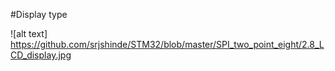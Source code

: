 #Display type

![alt text] https://github.com/srjshinde/STM32/blob/master/SPI_two_point_eight/2.8_LCD_display.jpg
